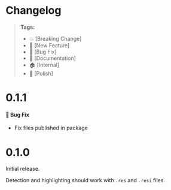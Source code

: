 # Changelog

> **Tags:**
>
> - :boom: [Breaking Change]
> - :rocket: [New Feature]
> - :bug: [Bug Fix]
> - :memo: [Documentation]
> - :house: [Internal]
> - :nail_care: [Polish]

# 0.1.1

#### :bug: Bug Fix

- Fix files published in package

# 0.1.0

Initial release.

Detection and highlighting should work with `.res` and `.resi` files.
